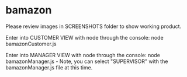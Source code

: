 # bamazon

Please review images in SCREENSHOTS folder to show working product.

Enter into CUSTOMER VIEW with node through the console:  node bamazonCustomer.js

Enter into MANAGER VIEW with node through the console:  node bamazonManager.js
	- Note, you can select "SUPERVISOR" with the bamazonManager.js file at this time.

